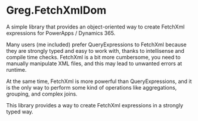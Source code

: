 ﻿# Greg.FetchXmlDom

A simple library that provides an object-oriented way to create FetchXml expressions for PowerApps / Dynamics 365.

Many users (me included) prefer QueryExpressions to FetchXml because they are strongly typed and easy to work with, thanks to intellisense and compile time checks. 
FetchXml is a bit more cumbersome, you need to manually manipulate XML files, and this may lead to unwanted errors at runtime. 

At the same time, FetchXml is more powerful than QueryExpressions, and it is the only way to perform some kind of operations like aggregations, grouping, and complex joins.

This library provides a way to create FetchXml expressions in a strongly typed way.